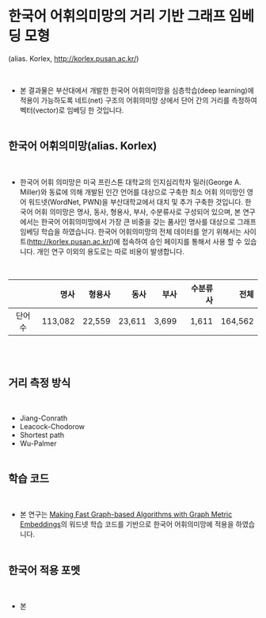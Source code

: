 # 한국어 어휘의미망의 거리 기반 그래프 임베딩 모형 
(alias. Korlex, http://korlex.pusan.ac.kr/)

<br>

- 본 결과물은 부산대에서 개발한 한국어 어휘의미망을 심층학습(deep learning)에 적용이 가능하도록 네트(net) 구조의 어휘의미망 상에서 단어 간의 거리를 측정하여 벡터(vector)로 임베딩 한 것입니다.
<br><br>


## <b>한국어 어휘의미망(alias. Korlex)</b> 

<br>

- 한국어 어휘 의미망은 미국 프린스톤 대학교의 인지심리학자 밀러(George A. Miller)와 동료에 의해 개발된 인간 언어를 대상으로 구축한 최소 어휘 의미망인 영어 워드넷(WordNet, PWN)을 부산대학교에서 대치 및 추가 구축한 것입니다. 한국어 어휘 의미망은 명사, 동사, 형용사, 부사, 수분류사로 구성되어 있으며, 본 연구에서는 한국어 어휘의미망에서 가장 큰 비중을 갖는 품사인 명사를 대상으로 그래프 임베딩 학습을 하였습니다. 한국어 어휘의미망의 전체 데이터를 얻기 위해서는 사이트(http://korlex.pusan.ac.kr/)에 접속하여 승인 페이지를 통해서 사용 할 수 있습니다. 개인 연구 이외의 용도로는 따로 비용이 발생합니다.
<br>

||명사|형용사|동사|부사|수분류사|전체|
|:---:|---:|---:|---:|---:|---:|---:|
|단어 수|113,082|22,559|23,611|3,699|1,611|164,562|

<br><br>

## <b>거리 측정 방식</b> 

<br>

- Jiang-Conrath
- Leacock-Chodorow
- Shortest path
- Wu-Palmer
<br><br>


## <b>학습 코드</b> 

<br>

- 본 연구는 [Making Fast Graph-based Algorithms with Graph Metric Embeddings](https://aclanthology.org/P19-1325/)의 워드넷 학습 코드를 기반으로 한국어 어휘의미망에 적용을 하였습니다. 
<br><br>

## <b>한국어 적용 포멧</b> 

<br>

- 본 
<br><br>
